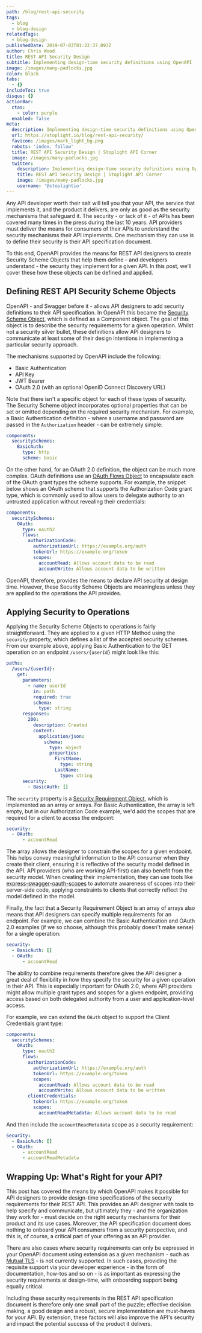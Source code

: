 ```yaml
---
path: /blog/rest-api-security
tags:
  - blog
  - blog-design
relatedTags:
  - blog-design
publishedDate: 2019-07-03T01:22:37.093Z
author: Chris Wood
title: REST API Security Design
subtitle: Implementing design-time security definitions using OpenAPI
image: /images/many-padlocks.jpg
color: black
tabs:
  - {}
includeToc: true
disqus: {}
actionBar:
  ctas:
    - color: purple
  enabled: false
meta:
  description: Implementing design-time security definitions using OpenAPI
  url: https://stoplight.io/blog/rest-api-security/
  favicon: /images/mark_light_bg.png
  robots: 'index, follow'
  title: REST API Security Design | Stoplight API Corner
  image: /images/many-padlocks.jpg
  twitter:
    description: Implementing design-time security definitions using OpenAPI
    title: REST API Security Design | Stoplight API Corner
    image: /images/many-padlocks.jpg
    username: '@stoplightio'
---
```


Any API developer worth their salt will tell you that your API, the service that implements it, and the product it delivers, are only as good as the security mechanisms that safeguard it. The security - or lack of it - of APIs has been covered many times in the press during the last 10 years. API providers must deliver the means for consumers of their APIs to understand the security mechanisms their API implements. One mechanism they can use is to define their security is their API specification document.

To this end, OpenAPI provides the means for REST API designers to create Security Scheme Objects that help them define - and developers understand - the security they implement for a given API. In this post, we'll cover these how these objects can be defined and applied.

## Defining REST API Security Scheme Objects

OpenAPI - and Swagger before it - allows API designers to add security definitions to their API specification. In OpenAPI this became the [Security Scheme Object](https://github.com/OAI/OpenAPI-Specification/blob/master/versions/3.0.2.md#securitySchemeObject), which is defined as a Component object. The goal of this object is to describe the security requirements for a given operation. Whilst not a security silver bullet, these definitions allow API designers to communicate at least some of their design intentions in implementing a particular security approach.

The mechanisms supported by OpenAPI include the following:

- Basic Authentication
- API Key
- JWT Bearer
- OAuth 2.0 (with an optional OpenID Connect Discovery URL)

Note that there isn't a specific object for each of these types of security. The Security Scheme object incorporates optional properties that can be set or omitted depending on the required security mechanism. For example, a Basic Authentication definition - where a username and password are passed in the `Authorization` header - can be extremely simple:

```yaml
components:
  securitySchemes:
    BasicAuth:
      type: http
      scheme: basic
```

On the other hand, for an OAuth 2.0 definition, the object can be much more complex. OAuth definitions use an [OAuth Flows Object](https://github.com/OAI/OpenAPI-Specification/blob/master/versions/3.0.2.md#oauthFlowsObject) to encapsulate each of the OAuth grant types the scheme supports. For example, the snippet below shows an OAuth scheme that supports the Authorization Code grant type, which is commonly used to allow users to delegate authority to an untrusted application without revealing their credentials:

```yaml
components:
  securitySchemes:
    OAuth:
      type: oauth2
      flows:
        authorizationCode:
          authorizationUrl: https://example.org/auth
          tokenUrl: https://example.org/token
          scopes:
            accountRead: Allows account data to be read
            accountWrite: Allows account data to be written
```

OpenAPI, therefore, provides the means to declare API security at design time. However, these Security Scheme Objects are meaningless unless they are applied to the operations the API provides.

## Applying Security to Operations

Applying the Security Scheme Objects to operations is fairly straightforward. They are applied to a given HTTP Method using the `security` property, which defines a list of the accepted security schemes. From our example above, applying Basic Authentication to the GET operation on an endpoint `/users/{userId}` might look like this:

```yaml
paths:
  /users/{userId}:
    get:
      parameters:
        - name: userId
          in: path
          required: true
          schema:
            type: string
      responses:
        200:
          description: Created
          content:
            application/json:
              schema:
                type: object
                properties:
                  FirstName:
                    type: string
                  LastName:
                    type: string
      security:
        - BasicAuth: []
```

The `security` property is a [Security Requirement Object](https://github.com/OAI/OpenAPI-Specification/blob/master/versions/3.0.2.md#security-requirement-object), which is implemented as an array or arrays. For Basic Authentication, the array is left empty, but in our Authorization Code example, we'd add the scopes that are required for a client to access the endpoint:

```yaml
security:
  - OAuth:
      - accountRead
```

The array allows the designer to constrain the scopes for a given endpoint. This helps convey meaningful information to the API consumer when they create their client, ensuring it is reflective of the security model defined in the API. API providers (who are working API-first) can also benefit from the security model. When creating their implementation, they can use tools like [express-swagger-oauth-scopes](https://www.npmjs.com/package/express-swagger-oauth-scopes) to automate awareness of scopes into their server-side code, applying constraints to clients that correctly reflect the model defined in the model.

Finally, the fact that a Security Requirement Object is an array of arrays also means that API designers can specify multiple requirements for an endpoint. For example, we can combine the Basic Authentication and OAuth 2.0 examples (if we so choose, although this probably doesn't make sense) for a single operation:

```yaml
security:
  - BasicAuth: []
  - OAuth:
      - accountRead
```

The ability to combine requirements therefore gives the API designer a great deal of flexibility in how they specify the security for a given operation in their API. This is especially important for OAuth 2.0, where API providers might allow multiple grant types and scopes for a given endpoint, providing access based on both delegated authority from a user and application-level access.

For example, we can extend the `OAuth` object to support the Client Credentials grant type:

```yaml
components:
  securitySchemes:
    OAuth:
      type: oauth2
      flows:
        authorizationCode:
          authorizationUrl: https://example.org/auth
          tokenUrl: https://example.org/token
          scopes:
            accountRead: Allows account data to be read
            accountWrite: Allows account data to be written
        clientCredentials:
          tokenUrl: https://example.org/token
          scopes:
            accountReadMetadata: Allows account data to be read
```

And then include the `accountReadMetadata` scope as a security requirement:

```yaml
Security:
  - BasicAuth: []
  - OAuth:
      - accountRead
      - accountReadMetadata
```

## Wrapping Up: What's Right for your API?

This post has covered the means by which OpenAPI makes it possible for API designers to provide design-time specifications of the security requirements for their REST API. This provides an API designer with tools to help specify and communicate, but ultimately they - and the organization they work for - must decide on the right security mechanisms for their product and its use cases. Moreover, the API specification document does nothing to onboard your API consumers from a security perspective, and this is, of course, a critical part of your offering as an API provider.

There are also cases where security requirements can only be expressed in your OpenAPI document using extension as a given mechanism - such as [Mutual TLS](https://github.com/OAI/OpenAPI-Specification/issues/1004) - is not currently supported. In such cases, providing the requisite support via your developer experience - in the form of documentation, how-tos and so on - is as important as expressing the security requirements at design-time, with onboarding support being equally critical.

Including these security requirements in the REST API specification document is therefore only one small part of the puzzle; effective decision making, a good design and a robust, secure implementation are must-haves for your API. By extension, these factors will also improve the API's security and impact the potential success of the product it delivers.
